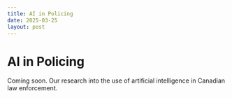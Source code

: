 ```yaml
---
title: AI in Policing
date: 2025-03-25
layout: post
---
```


# AI in Policing

Coming soon. Our research into the use of artificial intelligence in Canadian law enforcement. 